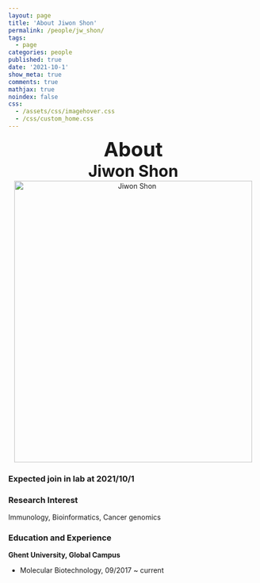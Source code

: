 ```yaml
---
layout: page
title: 'About Jiwon Shon'
permalink: /people/jw_shon/
tags:
  - page
categories: people
published: true
date: '2021-10-1'
show_meta: true
comments: true
mathjax: true
noindex: false
css: 
  - /assets/css/imagehover.css
  - /css/custom_home.css
---
```


<style>
.center{
  text-align: center;
}
</style>  


<div class="center"><div style="font-weight: bold; font-size: 40px;">
About</div></div>
<div class="center"><div style="font-weight: bold; font-size: 32px;">
Jiwon Shon
</div></div>


<div class="center">
    <img src="{{ site.url }}/assets/img/people/jw_shon.png" width="480px" height="568px" alt="Jiwon Shon" />
</div>

### **Expected join in lab at 2021/10/1**

### **Research Interest**
Immunology, Bioinformatics, Cancer genomics

### **Education and Experience**

**Ghent University, Global Campus**
- Molecular Biotechnology, 09/2017 ~ current



